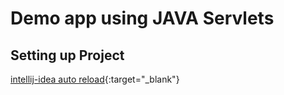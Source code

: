 # Demo app using JAVA Servlets

## Setting up Project

[intellij-idea auto reload](https://www.mkyong.com/intellij/https://www.mkyong.com/intellij/intellij-idea-auto-reload-a-web-application-hot-deploy/-a-web-application-hot-deploy/){:target="_blank"}

